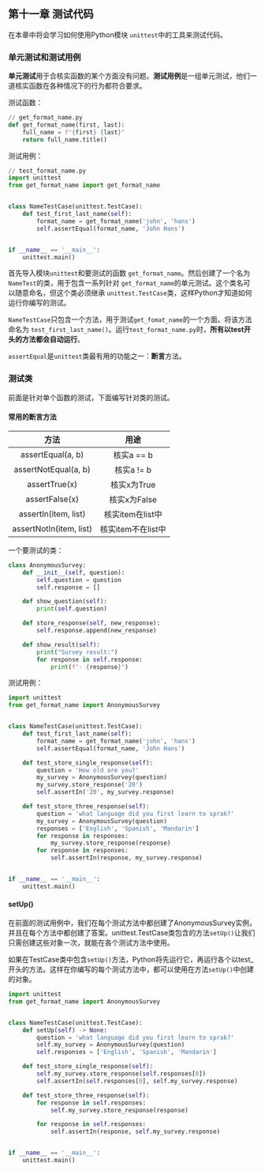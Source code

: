 ## 第十一章 测试代码

在本章中将会学习如何使用Python模块 `unittest`中的工具来测试代码。

### 单元测试和测试用例

**单元测试**用于合核实函数的某个方面没有问题。**测试用例**是一组单元测试，他们一道核实函数在各种情况下的行为都符合要求。

测试函数：

```python
// get_format_name.py
def get_format_name(first, last):
    full_name = f"{first} {last}"
    return full_name.title()
```

测试用例：

```python
// test_format_name.py
import unittest
from get_format_name import get_format_name


class NameTestCase(unittest.TestCase):
    def test_first_last_name(self):
        format_name = get_format_name('john', 'hans')
        self.assertEqual(format_name, 'John Hans')


if __name__ == '__main__':
    unittest.main()
```

首先导入模块`unittest`和要测试的函数 `get_format_name`。然后创建了一个名为`NameTest`的类，用于包含一系列针对 `get_format_name`的单元测试。这个类名可以随意命名，但这个类必须继承 `unittest.TestCase`类，这样Python才知道如何运行你编写的测试。

`NameTestCase`只包含一个方法，用于测试`get_fomat_name`的一个方面。将该方法命名为 `test_first_last_name()`。运行`test_format_name.py`时，**所有以test开头的方法都会自动运行**。

`assertEqual`是`unittest`类最有用的功能之一：**断言**方法。

### 测试类

前面是针对单个函数的测试，下面编写针对类的测试。

#### 常用的断言方法

|          方法           |        用途        |
| :---------------------: | :----------------: |
|    assertEqual(a, b)    |     核实a == b     |
|  assertNotEqual(a, b)   |     核实a != b     |
|      assertTrue(x)      |    核实x为True     |
|     assertFalse(x)      |    核实x为False    |
|  assertIn(item, list)   |  核实item在list中  |
| assertNotIn(item, list) | 核实item不在list中 |

一个要测试的类：

```python
class AnonymousSurvey:
    def __init__(self, question):
        self.question = question
        self.response = []

    def show_question(self):
        print(self.question)

    def store_response(self, new_response):
        self.response.append(new_response)

    def show_result(self):
        print("Survey result:")
        for response in self.response:
            print(f"- {response}")
```

测试用例：

```python
import unittest
from get_format_name import AnonymousSurvey


class NameTestCase(unittest.TestCase):
    def test_first_last_name(self):
        format_name = get_format_name('john', 'hans')
        self.assertEqual(format_name, 'John Hans')

    def test_store_single_response(self):
        question = 'How old are you?'
        my_survey = AnonymousSurvey(question)
        my_survey.store_response('20')
        self.assertIn('20', my_survey.response)

    def test_store_three_response(self):
        question = 'what language did you first learn to sprak?'
        my_survey = AnonymousSurvey(question)
        responses = ['English', 'Spanish', 'Mandarin']
        for response in responses:
            my_survey.store_response(response)
        for response in responses:
            self.assertIn(response, my_survey.response)


if __name__ == '__main__':
    unittest.main()
```

#### setUp()

在前面的测试用例中，我们在每个测试方法中都创建了AnonymousSurvey实例，并且在每个方法中都创建了答案。unittest.TestCase类包含的方法`setUp()`让我们只需创建这些对象一次，就能在各个测试方法中使用。

如果在TestCase类中包含`setUp()`方法，Python将先运行它，再运行各个以test_开头的方法。这样在你编写的每个测试方法中，都可以使用在方法`setUp()`中创建的对象。

```python
import unittest
from get_format_name import AnonymousSurvey


class NameTestCase(unittest.TestCase):
    def setUp(self) -> None:
        question = 'what language did you first learn to sprak?'
        self.my_survey = AnonymousSurvey(question)
        self.responses = ['English', 'Spanish', 'Mandarin']

    def test_store_single_response(self):
        self.my_survey.store_response(self.responses[0])
        self.assertIn(self.responses[0], self.my_survey.response)

    def test_store_three_response(self):
        for response in self.responses:
            self.my_survey.store_response(response)

        for response in self.responses:
            self.assertIn(response, self.my_survey.response)


if __name__ == '__main__':
    unittest.main()
```